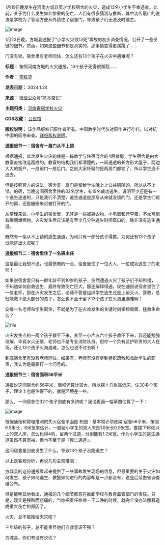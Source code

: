 1月19日晚发生在河南方城县英才学校宿舍的火灾，造成13名小学生不幸遇难。此前，关于为什么发生如此惨重的伤亡，人们有很多猜测与推断，其中流传最广的说法是学校为了管理方便从外锁住了宿舍门，导致孩子们无法及时逃生。


![image](https://chinadigitaltimes.net/chinese/files/2024/01/post-704474-65b0dd8a0d23c.)


1月23日晚，方城县通报了“小学火灾致13死”事故的初步调查情况，公开了一些关键的细节。然而，如果这些细节都是真实的，那事情变得更蹊跷了……


门没有锁，宿舍里有老师同住，怎么还有13个孩子在火灾中遇难呢？




**标题：** 按照河南方城的火灾通报，13个孩子死得很蹊跷……  

**作者：** [项栋梁](https://chinadigitaltimes.net/space/基本常识)  

**发表日期：** 2024.1.24  

**来源：** [微信公众号“基本常识”](https://web.archive.org/web/https://mp.weixin.qq.com/s/QcXmtaDiiIN343PmFmmlUg)  

**主题归类：** [河南寄宿学校火灾](https://chinadigitaltimes.net/space/河南寄宿学校火灾)  

**CDS收藏：** [公民馆](https://chinadigitaltimes.net/space/%E5%85%AC%E6%B0%91%E9%A6%86)  

**版权说明：** 该作品版权归原作者所有。中国数字时代仅对原作进行存档，以对抗中国的网络审查。[详细版权说明](https://chinadigitaltimes.net/chinese/copyright)。


**通报细节一：宿舍有一扇门从不上锁** 


根据通报，此次发生火灾的楼是一栋教学与住宿混合的4层楼房，学生宿舍是由大教室直接改造而成的。教室的结构我们都清楚的，一间通透的长方形大屋子，两边大大的窗户，一扇前门一扇后门。之前大家怀疑的是两扇门都锁了，所以学生逃不出去。


但是按照官方的说法，宿舍有一扇门是留给学生晚上上公共厕所的，所以从不上锁。的确，当晚这间宿舍里住的32名学生，有19名成功逃生，说明至少还是有一个逃生通道的，只是我们不清楚，逃生通道是那扇从来就没锁的门，还是学生们砸开的窗，还是姗姗来迟被打开的门。


从常理来说，小学生的宿舍里，无非是一些被褥衣物、小电器和行李箱，不太可能有瞬间爆燃物，火灾发生后应该是有至少几分钟逃生时间窗口的。除非没有逃生通道。


既然有一条从不上锁的逃生通道，为何只有一部分孩子得救，为何还有13个孩子没能逃出火海呢？


**通报细节二：宿舍里住了一名班主任** 


这是最让我想不通，也最愤慨的一点，宿舍里住了一位大人，一位成功逃生了的老师！


如果说宿舍里只有一群年龄不到10岁的孩子，突然遭遇火灾了孩子们不知所措，不知道如何自救逃生，最终导致伤亡巨大，那还解释得通。现在通报说宿舍里住了一位老师，那在火灾发生之后，老师不管是组织学生逃生还是上前灭火、营救，总归能救下绝大部分的孩子，怎么也不至于留下13个孩子在火海里遇难啊！


安排一名老师和学生同住，不就是为了在灾难发生的关键时刻掌控局面、拯救生命么？


![file](https://chinadigitaltimes.net/chinese/files/2024/01/image-1706089681877.png)


火灾发生点的一两个孩子救不下来，甚至一小片五六个孩子救不下来，我还能勉强理解，毕竟水火无情，老师也不是专业消防队员。但你一个负有监护职责的大人在场，还让13个孩子火海遇难，怎么也说不过去啊！


到底宿舍里有没有老师同住，如果有，老师有没有尽到组织疏散和救助学生的职责，我认为是需要打一个问号的。


**通报细节三：宿舍面积56平米** 


通报说这间宿舍约56平米，面积还算比较大，所以摆十几张高低床，住30多个孩子，理论上也是住得下的，就是环境差一些。


那么，一间宿舍住32个孩子到底有多挤呢？我试着画一幅草图估算了一下：


![image](https://chinadigitaltimes.net/chinese/files/2024/01/post-704474-65b0dd8a157f6.)  

根据通报和常理推测的失火宿舍平面图 制图：基本常识项栋梁 
宿舍56平米，按照9.5米长，6米宽来估计，一般给小学生的双人床是1.8米长0.9米宽。要摆下16张以上的双人床，怎么也得4列，留两个过道，分别能有1.2米宽，作为小学生的逃生通道虽然不算宽裕，但也不至于是『死亡通道』。


这间宿舍里到底发生了什么，导致13个孩子没能逃生？


以上是客观分析，再说几句主观推测：


方城县的这份通报看起来提供了一些事故发生现场的信息，但最重要的关于火灾如何发生、孩子如何逃生、救援如何进行的内容却是一点都没有，说是后续由省调查组公布。


但是能明显地看出，通报的几个细节都意在推卸学校与教育监管部门的责任。只是，现实是残酷而悲痛的，当你把责任推得一干二净的时候，就完全没办法解释造成重大伤亡的原因了。


火灾，总不能推给天灾吧？


三年级的孩子，总不能责怪他们自救意识不强？


方城县，你们有没有说谎？




